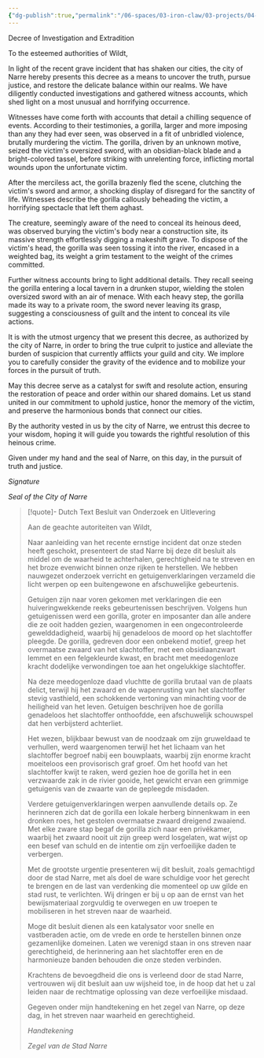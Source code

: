 ```yaml
---
{"dg-publish":true,"permalink":"/06-spaces/03-iron-claw/03-projects/04-writing/09-writings/forged-decree-of-investigation-and-extradition/","title":"Forged Decree of Investigation and Extradition"}
---
```



Decree of Investigation and Extradition

To the esteemed authorities of Wildt,

In light of the recent grave incident that has shaken our cities, the city of Narre hereby presents this decree as a means to uncover the truth, pursue justice, and restore the delicate balance within our realms. We have diligently conducted investigations and gathered witness accounts, which shed light on a most unusual and horrifying occurrence.

Witnesses have come forth with accounts that detail a chilling sequence of events. According to their testimonies, a gorilla, larger and more imposing than any they had ever seen, was observed in a fit of unbridled violence, brutally murdering the victim. The gorilla, driven by an unknown motive, seized the victim's oversized sword, with an obsidian-black blade and a bright-colored tassel, before striking with unrelenting force, inflicting mortal wounds upon the unfortunate victim.

After the merciless act, the gorilla brazenly fled the scene, clutching the victim's sword and armor, a shocking display of disregard for the sanctity of life. Witnesses describe the gorilla callously beheading the victim, a horrifying spectacle that left them aghast.

The creature, seemingly aware of the need to conceal its heinous deed, was observed burying the victim's body near a construction site, its massive strength effortlessly digging a makeshift grave. To dispose of the victim's head, the gorilla was seen tossing it into the river, encased in a weighted bag, its weight a grim testament to the weight of the crimes committed.

Further witness accounts bring to light additional details. They recall seeing the gorilla entering a local tavern in a drunken stupor, wielding the stolen oversized sword with an air of menace. With each heavy step, the gorilla made its way to a private room, the sword never leaving its grasp, suggesting a consciousness of guilt and the intent to conceal its vile actions.

It is with the utmost urgency that we present this decree, as authorized by the city of Narre, in order to bring the true culprit to justice and alleviate the burden of suspicion that currently afflicts your guild and city. We implore you to carefully consider the gravity of the evidence and to mobilize your forces in the pursuit of truth.

May this decree serve as a catalyst for swift and resolute action, ensuring the restoration of peace and order within our shared domains. Let us stand united in our commitment to uphold justice, honor the memory of the victim, and preserve the harmonious bonds that connect our cities.

By the authority vested in us by the city of Narre, we entrust this decree to your wisdom, hoping it will guide you towards the rightful resolution of this heinous crime.

Given under my hand and the seal of Narre, on this day, in the pursuit of truth and justice.

*Signature*

*Seal of the City of Narre*

> [!quote]- Dutch Text
> Besluit van Onderzoek en Uitlevering
> 
> Aan de geachte autoriteiten van Wildt,
> 
> Naar aanleiding van het recente ernstige incident dat onze steden heeft geschokt, presenteert de stad Narre bij deze dit besluit als middel om de waarheid te achterhalen, gerechtigheid na te streven en het broze evenwicht binnen onze rijken te herstellen. We hebben nauwgezet onderzoek verricht en getuigenverklaringen verzameld die licht werpen op een buitengewone en afschuwelijke gebeurtenis.
> 
> Getuigen zijn naar voren gekomen met verklaringen die een huiveringwekkende reeks gebeurtenissen beschrijven. Volgens hun getuigenissen werd een gorilla, groter en imposanter dan alle andere die ze ooit hadden gezien, waargenomen in een ongecontroleerde gewelddadigheid, waarbij hij genadeloos de moord op het slachtoffer pleegde. De gorilla, gedreven door een onbekend motief, greep het overmaatse zwaard van het slachtoffer, met een obsidiaanzwart lemmet en een felgekleurde kwast, en bracht met meedogenloze kracht dodelijke verwondingen toe aan het ongelukkige slachtoffer.
> 
> Na deze meedogenloze daad vluchtte de gorilla brutaal van de plaats delict, terwijl hij het zwaard en de wapenrusting van het slachtoffer stevig vasthield, een schokkende vertoning van minachting voor de heiligheid van het leven. Getuigen beschrijven hoe de gorilla genadeloos het slachtoffer onthoofdde, een afschuwelijk schouwspel dat hen verbijsterd achterliet.
> 
> Het wezen, blijkbaar bewust van de noodzaak om zijn gruweldaad te verhullen, werd waargenomen terwijl het het lichaam van het slachtoffer begroef nabij een bouwplaats, waarbij zijn enorme kracht moeiteloos een provisorisch graf groef. Om het hoofd van het slachtoffer kwijt te raken, werd gezien hoe de gorilla het in een verzwaarde zak in de rivier gooide, het gewicht ervan een grimmige getuigenis van de zwaarte van de gepleegde misdaden.
> 
> Verdere getuigenverklaringen werpen aanvullende details op. Ze herinneren zich dat de gorilla een lokale herberg binnenkwam in een dronken roes, het gestolen overmaatse zwaard dreigend zwaaiend. Met elke zware stap begaf de gorilla zich naar een privékamer, waarbij het zwaard nooit uit zijn greep werd losgelaten, wat wijst op een besef van schuld en de intentie om zijn verfoeilijke daden te verbergen.
> 
> Met de grootste urgentie presenteren wij dit besluit, zoals gemachtigd door de stad Narre, met als doel de ware schuldige voor het gerecht te brengen en de last van verdenking die momenteel op uw gilde en stad rust, te verlichten. Wij dringen er bij u op aan de ernst van het bewijsmateriaal zorgvuldig te overwegen en uw troepen te mobiliseren in het streven naar de waarheid.
> 
> Moge dit besluit dienen als een katalysator voor snelle en vastberaden actie, om de vrede en orde te herstellen binnen onze gezamenlijke domeinen. Laten we verenigd staan in ons streven naar gerechtigheid, de herinnering aan het slachtoffer eren en de harmonieuze banden behouden die onze steden verbinden.
> 
> Krachtens de bevoegdheid die ons is verleend door de stad Narre, vertrouwen wij dit besluit aan uw wijsheid toe, in de hoop dat het u zal leiden naar de rechtmatige oplossing van deze verfoeilijke misdaad.
> 
> Gegeven onder mijn handtekening en het zegel van Narre, op deze dag, in het streven naar waarheid en gerechtigheid.
> 
> *Handtekening*
> 
> *Zegel van de Stad Narre*
